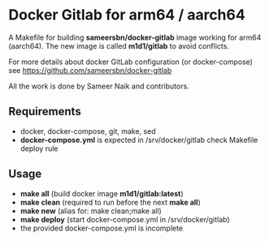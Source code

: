 # Docker Gitlab for arm64 / aarch64

A Makefile for building **sameersbn/docker-gitlab** image working for arm64 (aarch64).
The new image is called **m1d1/gitlab** to avoid conflicts. 

For more details about docker GitLab configuration (or docker-compose) see
https://github.com/sameersbn/docker-gitlab

All the work is done by Sameer Naik and contributors.

## Requirements
 - docker, docker-compose, git, make, sed
- **docker-compose.yml** is expected in /srv/docker/gitlab
check Makefile deploy rule

## Usage
- **make all** (build docker image **m1d1/gitlab:latest**)
- **make clean** (required to run before the next **make all**)
- **make new** (alias for: make clean;make all)
- **make deploy** (start docker-compose.yml in /srv/docker/gitlab)
- the provided docker-compose.yml is incomplete
